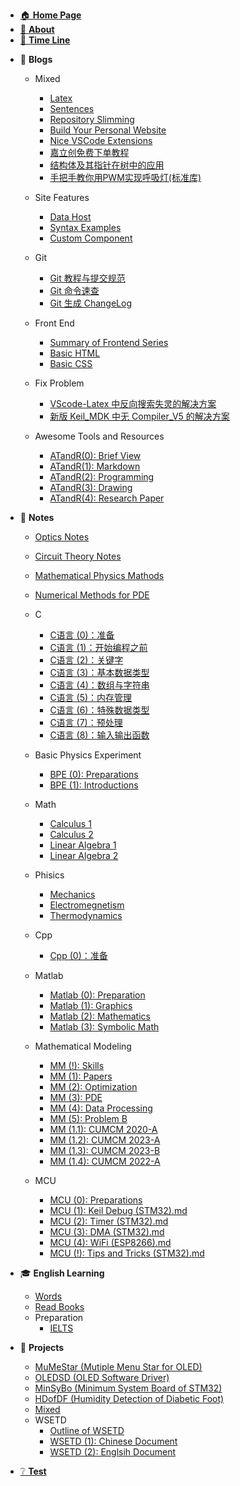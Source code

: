 - [🏠 **Home Page**](HOMEPAGE.md)
- [👋 **About**](README.md)
- [📃 **Time Line**](TimeLine.md)
<!-- - [📰 **To Be Dealing With**](ToBeDealingWith.md) -->




- 📓 **Blogs**
  - Mixed <!-- empty line is necessary to avoid the error -->

    - [Latex](Blogs/Mixed/Latex.md)
    - [Sentences](Blogs/Mixed/Sentences.md)  
    - [Repository Slimming](Blogs/Mixed/RepoSlimming.md)
    - [Build Your Personal Website](Blogs/Mixed/BuildYourSite.md)
    - [Nice VSCode Extensions](Blogs/Mixed/Nice%20VSCode%20Extenstions.md)
    - [嘉立创免费下单教程](Blogs/Mixed/嘉立创免费下单教程.md)
    - [结构体及其指针在树中的应用](Blogs/Mixed/结构体及其指针在树中的应用.md)
    - [手把手教你用PWM实现呼吸灯(标准库)](Blogs/Mixed/手把手教你用PWM实现呼吸灯(标准库).md)
  - Site Features
    - [Data Host](Blogs/SiteFeatures/Data%20Host.md)
    - [Syntax Examples](Blogs/SiteFeatures/Syntax%20Examples.md)
    - [Custom Component](Blogs/SiteFeatures/Custom%20Component.md)
  - Git
    - [Git 教程与提交规范](Blogs/Git/Git教程与提交规范.md)
    - [Git 命令速查](Blogs/Git/Git命令速查.md)
    - [Git 生成 ChangeLog](Blogs/Git/Git生成ChangeLog.md)
  - Front End
    - [Summary of Frontend Series](Blogs/FrontEnd/Summary%20of%20Front%20End%20Series.md)
    - [Basic HTML](Blogs/FrontEnd/Basic%20HTML.md)
    - [Basic CSS](Blogs/FrontEnd/Basic%20CSS.md)
  - Fix Problem
    - [VScode-Latex 中反向搜索失灵的解决方案](Blogs/FixProblem/VScode-Latex中反向搜索失灵的解决方案.md)
    - [新版 Keil_MDK 中无 Compiler_V5 的解决方案](Blogs/FixProblem/新版keil_MDK中无compiler_v5的解决方案.md)
  - Awesome Tools and Resources
    - [ATandR(0): Brief View](Blogs/ATandR/ATandR(0)-BriefView.md)
    - [ATandR(1): Markdown](Blogs/ATandR/ATandR(1)-Markdown.md)
    - [ATandR(2): Programming](Blogs/ATandR/ATandR(2)-Programming.md)
    - [ATandR(3): Drawing](Blogs/ATandR/ATandR(3)-Drawing.md)
    - [ATandR(4): Research Paper](Blogs/ATandR/ATandR(4)-ResearchPaper.md)


- 📖 **Notes**
  - [Optics Notes](Notes/Phisics/OpticsNotes.md)
  - [Circuit Theory Notes](Notes/MajorCourses/CircuitTheory/CircuitTheoryNotes.md)
  - [Mathematical Physics Mathods](Notes/Math/MathematicalPhysicsMathods.md)
  - [Numerical Methods for PDE](Notes/Math/NumericalMethodsForPDE.md)
  - C
    - [C语言 (0)：准备](Notes/C/CNotes(0)-Preparation.md)
    - [C语言 (1)：开始编程之前](Notes/C/CNotes(1)-BeforeStarting.md)
    - [C语言 (2)：关键字](Notes/C/CNotes(2)-MemoryAndKeywords.md)
    - [C语言 (3)：基本数据类型](Notes/C/CNotes(3)-DataTypes.md)
    - [C语言 (4)：数组与字符串](Notes/C/CNotes(4)-ArrayAndString.md)
    - [C语言 (5)：内存管理](Notes/C/CNotes(5)-MemoryManagement.md)
    - [C语言 (6)：特殊数据类型](Notes/C/CNotes(6)-SpecialDataTypes.md)
    - [C语言 (7)：预处理](Notes/C/CNotes(7)-Preproccess.md)
    - [C语言 (8)：输入输出函数](Notes/C/CNotes(8)-IOFunctions.md)
  - Basic Physics Experiment
    - [BPE (0): Preparations](Notes/Phisics/BasicPhysicsExperiment/BPE(0)-Preparations.md)
    - [BPE (1): Introductions](Notes/Phisics/BasicPhysicsExperiment/BPE(1)-Introductions.md)

  - Math
    - [Calculus 1](Notes/Math/Calculus1Notes.md)
    - [Calculus 2](Notes/Math/Calculus2Notes.md)
    - [Linear Algebra 1](Notes/Math/LinearAlgebra1Notes.md)
    - [Linear Algebra 2](Notes/Math/LinearAlgebra2Notes.md)
  - Phisics
    - [Mechanics](Notes/Phisics/Mecanics%20notes.md)
    - [Electromegnetism](Notes/Phisics/Electromegnetism%20Notes.md)
    - [Thermodynamics](Notes/Phisics/Thermodynamics%20notes.md)

  - Cpp
    - [Cpp (0)：准备](Notes/Cpp/CppNotes(0)-Preparation.md)
  - Matlab
    - [Matlab (0): Preparation](Notes/Matlab/MatlabNotes(0)-Preparation.md)
    - [Matlab (1): Graphics](Notes/Matlab/MatlabNotes(1)-Graphics.md)
    - [Matlab (2): Mathematics](Notes/Matlab/MatlabNotes(2)-Mathematics.md)
    - [Matlab (3): Symbolic Math](Notes/Matlab/MatlabNotes(3)-SymbolicMath.md)
  - Mathematical Modeling
    - [MM (!): Skills](Notes/MathematicalModeling/MM(!)-Skills.md)
    - [MM (1): Papers](Notes/MathematicalModeling/MM(1)-Papers.md)
    - [MM (2): Optimization](Notes/MathematicalModeling/MM(2)-Optimization.md)
    - [MM (3): PDE](Notes/MathematicalModeling/MM(3)-PDE.md)
    - [MM (4): Data Processing](Notes/MathematicalModeling/MM(4)-DataProcessing.md)
    - [MM (5): Problem B](Notes/MathematicalModeling/MM(5)-ProblemB.md)
    - [MM (1.1): CUMCM 2020-A](Notes/MathematicalModeling/MM(1.1)-CUMCM2020A.md)
    - [MM (1.2): CUMCM 2023-A](Notes/MathematicalModeling/MM(1.2)-CUMCM2023A.md)
    - [MM (1.3): CUMCM 2023-B](Notes/MathematicalModeling/MM(1.3)-CUMCM2023B.md)
    - [MM (1.4): CUMCM 2022-A](Notes/MathematicalModeling/MM(1.4)-CUMCM2022A.md)
  - MCU
    - [MCU (0): Preparations](Notes/MCU/MCUNotes(0)-Preparations.md)
    - [MCU (1): Keil Debug (STM32).md](Notes/MCU/MCUNotes(1)-KeilDebug(STM32).md)
    - [MCU (2): Timer (STM32).md](Notes/MCU/MCUNotes(2)-Timer(STM32).md)
    - [MCU (3): DMA (STM32).md](Notes/MCU/MCUNotes(3)-DMA(STM32).md)
    - [MCU (4): WiFi (ESP8266).md](Notes/MCU/MCUNotes(4)-WiFi(ESP8266).md)
    - [MCU (!): Tips and Tricks (STM32).md](Notes/MCU/MCUNotes(!)-TipsAndTricks(STM32).md)

- 🎓 **English Learning**
  - [Words](EnglishLearning/Words.md)
  - [Read Books](EnglishLearning/ReadBooks.md)
  - Preparation
    - [IELTS](EnglishLearning/Preparation/IELTS.md)



- 📝 **Projects**

  - [MuMeStar (Mutiple Menu Star for OLED)](Projects/MuMeStar.md)
  - [OLEDSD (OLED Software Driver)](Projects/OLEDSD.md)
  - [MinSyBo (Minimum System Board of STM32)](Projects/MinSyBo.md)
  - [HDofDF (Humidity Detection of Diabetic Foot)](Projects/HDofDF.md)
  - [Mixed](Projects/Mixed.md)
  - WSETD
    - [Outline of WSETD](Projects/WSETD/OutlineOfWSETD.md)
    - [WSETD (1): Chinese Document](Projects/WSETD/WSETD(1)-ChineseDocument.md)
    - [WSETD (2): Englsih Document](Projects/WSETD/WSETD(2)-EnglishDocument.md)



- [❔ **Test**](Test.md)
<!-- 🔗 -->